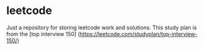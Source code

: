# leetcode

Just a repository for storing leetcode work and solutions. This study plan is from the [top interview 150] (https://leetcode.com/studyplan/top-interview-150/)
